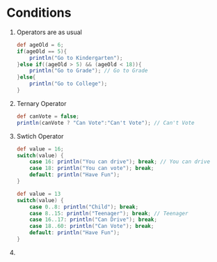 # Conditions

1. Operators are as usual

    ```groovy
    def ageOld = 6;
    if(ageOld == 5){
        println("Go to Kindergarten");
    }else if((ageOld > 5) && (ageOld < 18)){
        println("Go to Grade"); // Go to Grade
    }else{
        println("Go to College");
    }
    ```

1. Ternary Operator

    ```groovy
    def canVote = false;
    println(canVote ? "Can Vote":"Can't Vote"); // Can't Vote
    ```

1. Swtich Operator

    ```groovy
    def value = 16;
    switch(value) {
        case 16: println("You can drive"); break; // You can drive
        case 18: println("You can vote"); break;
        default: println("Have Fun");
    }
    ```

    ```groovy
    def value = 13
    switch(value) {
        case 0..8: println("Child"); break;
        case 8..15: println("Teenager"); break; // Teenager
        case 16..17: println("Can Drive"); break;
        case 18..60: println("Can Vote"); break;
        default: println("Have Fun");
    }
    ```
1. 

